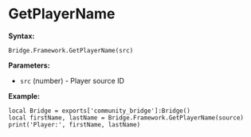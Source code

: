 # GetPlayerName

**Syntax:**

```
Bridge.Framework.GetPlayerName(src)
```

**Parameters:**

* `src` (number) - Player source ID

**Example:**

```
local Bridge = exports['community_bridge']:Bridge()
local firstName, lastName = Bridge.Framework.GetPlayerName(source)
print('Player:', firstName, lastName)
```
